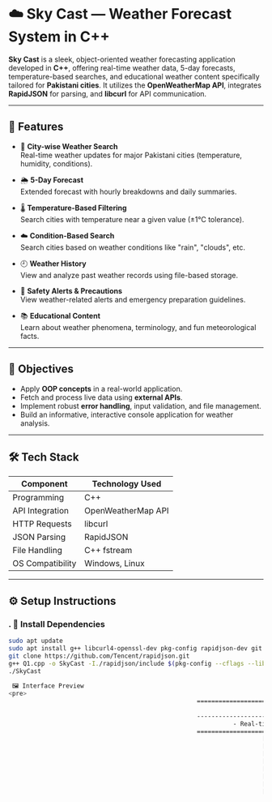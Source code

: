 # ☁️ Sky Cast — Weather Forecast System in C++

**Sky Cast** is a sleek, object-oriented weather forecasting application developed in **C++**, offering real-time weather data, 5-day forecasts, temperature-based searches, and educational weather content specifically tailored for **Pakistani cities**. It utilizes the **OpenWeatherMap API**, integrates **RapidJSON** for parsing, and **libcurl** for API communication.

---

## 📌 Features

- 🔎 **City-wise Weather Search**  
  Real-time weather updates for major Pakistani cities (temperature, humidity, conditions).

- 🌦️ **5-Day Forecast**  
  Extended forecast with hourly breakdowns and daily summaries.

- 🌡️ **Temperature-Based Filtering**  
  Search cities with temperature near a given value (±1°C tolerance).

- ☁️ **Condition-Based Search**  
  Search cities based on weather conditions like "rain", "clouds", etc.

- 🕘 **Weather History**  
  View and analyze past weather records using file-based storage.

- 🚨 **Safety Alerts & Precautions**  
  View weather-related alerts and emergency preparation guidelines.

- 📚 **Educational Content**  
  Learn about weather phenomena, terminology, and fun meteorological facts.

---

## 🎯 Objectives

- Apply **OOP concepts** in a real-world application.
- Fetch and process live data using **external APIs**.
- Implement robust **error handling**, input validation, and file management.
- Build an informative, interactive console application for weather analysis.

---

## 🛠️ Tech Stack

| Component         | Technology Used          |
|------------------|--------------------------|
| Programming      | C++                      |
| API Integration  | OpenWeatherMap API       |
| HTTP Requests    | libcurl                  |
| JSON Parsing     | RapidJSON                |
| File Handling    | C++ fstream              |
| OS Compatibility | Windows, Linux           |

---

## ⚙️ Setup Instructions

### . 🔧 Install Dependencies

```bash
sudo apt update
sudo apt install g++ libcurl4-openssl-dev pkg-config rapidjson-dev git
git clone https://github.com/Tencent/rapidjson.git
g++ Q1.cpp -o SkyCast -I./rapidjson/include $(pkg-config --cflags --libs libcurl)
./SkyCast
 
 🖼️ Interface Preview
<pre>
                                                    ============================================================
                                                                          ☁️  S K Y   C A S T  ☀️
                                                    ------------------------------------------------------------
                                                              - Real-time Weather and Temperature Updates
                                                    ============================================================
                                                                      [1] Check Weather by City Name 
                                                                      [2] Search by Weather Condition
                                                                      [3] Search by Temperature
                                                                      [4] 5-Day Weather Forecast
                                                                      [5] Weather History
                                                                      [6] Alerts & Precautions
                                                                      [7] Learn About Weather Types
                                                                      [8] Exit



